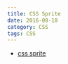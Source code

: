 ```yaml
---
title: CSS Sprite
date: 2016-08-10
category: CSS
tags: CSS
---
```


- [css sprite](http://baike.baidu.com/view/2173476.htm)
